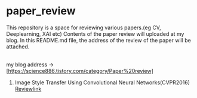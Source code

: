 # paper_review
This repository is a space for reviewing various papers.(eg CV, Deeplearning, XAI etc) Contents of the paper review will uploaded at my blog. In this README.md file, the address of the review of the paper will be attached. 

</br> my blog address -> [https://science886.tistory.com/category/Paper%20review]

1. Image Style Transfer Using Convolutional Neural Networks(CVPR2016) [Reviewlink](https://science886.tistory.com/2)
